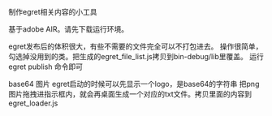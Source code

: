 ﻿制作egret相关内容的小工具

基于adobe AIR。请先下载运行环境。


egret发布后的体积很大，有些不需要的文件完全可以不打包进去。
操作很简单，勾选掉没用到的类。把生成的egret_file_list.js拷贝到bin-debug/lib里覆盖。
运行egret publish 命令即可

base64 图片
egret启动的时候可以先显示一个logo，是base64的字符串
把png图片拖拽进指示框内，就会再桌面生成一个对应的txt文件。拷贝里面的内容到egret_loader.js


